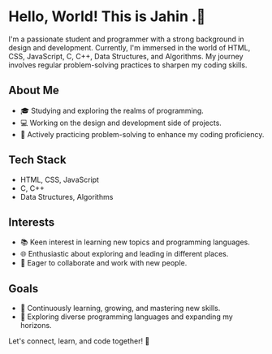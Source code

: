 # Hello, World! This is Jahin .👋

I'm a passionate student and programmer with a strong background in design and development. Currently, 
I'm immersed in the world of HTML, CSS, JavaScript, C, C++, Data Structures, and Algorithms. 
My journey involves regular problem-solving practices to sharpen my coding skills.

## About Me
- 🎓 Studying and exploring the realms of programming.
- 💻 Working on the design and development side of projects.
- 🚀 Actively practicing problem-solving to enhance my coding proficiency.

## Tech Stack
- HTML, CSS, JavaScript
- C, C++
- Data Structures, Algorithms

## Interests
- 📚 Keen interest in learning new topics and programming languages.
- 🌐 Enthusiastic about exploring and leading in different places.
- 👥 Eager to collaborate and work with new people.

## Goals
- 🚀 Continuously learning, growing, and mastering new skills.
- 🌱 Exploring diverse programming languages and expanding my horizons.
  
Let's connect, learn, and code together! 🚀
